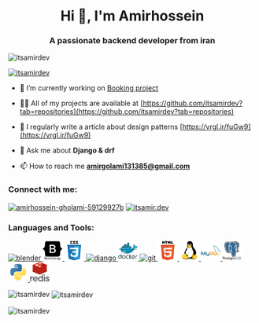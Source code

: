 <h1 align="center">Hi 👋, I'm Amirhossein</h1>
<h3 align="center">A passionate backend developer from iran</h3>

<p align="left"> <img src="https://komarev.com/ghpvc/?username=itsamirdev&label=Profile%20views&color=0e75b6&style=flat" alt="itsamirdev" /> </p>

<p align="left"> <a href="https://github.com/ryo-ma/github-profile-trophy"><img src="https://github-profile-trophy.vercel.app/?username=itsamirdev" alt="itsamirdev" /></a> </p>

- 🔭 I’m currently working on [Booking project](https://github.com/itsamirdev/booking)

- 👨‍💻 All of my projects are available at [https://github.com/itsamirdev?tab=repositories](https://github.com/itsamirdev?tab=repositories)

- 📝 I regularly write a article about design patterns [https://vrgl.ir/fuGw9](https://vrgl.ir/fuGw9)

- 💬 Ask me about **Django & drf**

- 📫 How to reach me **amirgolami131385@gmail.com**

<h3 align="left">Connect with me:</h3>
<p align="left">
<a href="https://linkedin.com/in/amirhossein-gholami-59129927b" target="blank"><img align="center" src="https://raw.githubusercontent.com/rahuldkjain/github-profile-readme-generator/master/src/images/icons/Social/linked-in-alt.svg" alt="amirhossein-gholami-59129927b" height="30" width="40" /></a>
<a href="https://instagram.com/itsamir.dev" target="blank"><img align="center" src="https://raw.githubusercontent.com/rahuldkjain/github-profile-readme-generator/master/src/images/icons/Social/instagram.svg" alt="itsamir.dev" height="30" width="40" /></a>
</p>

<h3 align="left">Languages and Tools:</h3>
<p align="left"> <a href="https://www.blender.org/" target="_blank" rel="noreferrer"> <img src="https://download.blender.org/branding/community/blender_community_badge_white.svg" alt="blender" width="40" height="40"/> </a> <a href="https://getbootstrap.com" target="_blank" rel="noreferrer"> <img src="https://raw.githubusercontent.com/devicons/devicon/master/icons/bootstrap/bootstrap-plain-wordmark.svg" alt="bootstrap" width="40" height="40"/> </a> <a href="https://www.w3schools.com/css/" target="_blank" rel="noreferrer"> <img src="https://raw.githubusercontent.com/devicons/devicon/master/icons/css3/css3-original-wordmark.svg" alt="css3" width="40" height="40"/> </a> <a href="https://www.djangoproject.com/" target="_blank" rel="noreferrer"> <img src="https://cdn.worldvectorlogo.com/logos/django.svg" alt="django" width="40" height="40"/> </a> <a href="https://www.docker.com/" target="_blank" rel="noreferrer"> <img src="https://raw.githubusercontent.com/devicons/devicon/master/icons/docker/docker-original-wordmark.svg" alt="docker" width="40" height="40"/> </a> <a href="https://git-scm.com/" target="_blank" rel="noreferrer"> <img src="https://www.vectorlogo.zone/logos/git-scm/git-scm-icon.svg" alt="git" width="40" height="40"/> </a> <a href="https://www.w3.org/html/" target="_blank" rel="noreferrer"> <img src="https://raw.githubusercontent.com/devicons/devicon/master/icons/html5/html5-original-wordmark.svg" alt="html5" width="40" height="40"/> </a> <a href="https://www.linux.org/" target="_blank" rel="noreferrer"> <img src="https://raw.githubusercontent.com/devicons/devicon/master/icons/linux/linux-original.svg" alt="linux" width="40" height="40"/> </a> <a href="https://www.mysql.com/" target="_blank" rel="noreferrer"> <img src="https://raw.githubusercontent.com/devicons/devicon/master/icons/mysql/mysql-original-wordmark.svg" alt="mysql" width="40" height="40"/> </a> <a href="https://www.postgresql.org" target="_blank" rel="noreferrer"> <img src="https://raw.githubusercontent.com/devicons/devicon/master/icons/postgresql/postgresql-original-wordmark.svg" alt="postgresql" width="40" height="40"/> </a> <a href="https://www.python.org" target="_blank" rel="noreferrer"> <img src="https://raw.githubusercontent.com/devicons/devicon/master/icons/python/python-original.svg" alt="python" width="40" height="40"/> </a> <a href="https://redis.io" target="_blank" rel="noreferrer"> <img src="https://raw.githubusercontent.com/devicons/devicon/master/icons/redis/redis-original-wordmark.svg" alt="redis" width="40" height="40"/> </a> </p>

<p><img align="left" src="https://github-readme-stats.vercel.app/api/top-langs?username=itsamirdev&show_icons=true&locale=en&layout=compact" alt="itsamirdev" /></p>

<p>&nbsp;<img align="center" src="https://github-readme-stats.vercel.app/api?username=itsamirdev&show_icons=true&locale=en" alt="itsamirdev" /></p>

<p><img align="center" src="https://github-readme-streak-stats.herokuapp.com/?user=itsamirdev&" alt="itsamirdev" /></p>
